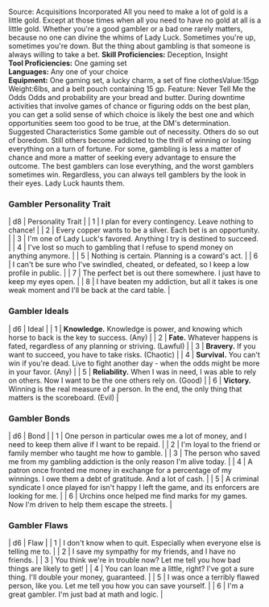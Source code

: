 Source: Acquisitions Incorporated
All you need to make a lot of gold is a little gold. Except at those times when all you need to have no gold at all is a little gold. Whether you're a good gambler or a bad one rarely matters, because no one can divine the whims of Lady Luck. Sometimes you're up, sometimes you're down. But the thing about gambling is that someone is always willing to take a bet.
**Skill Proficiencies:** Deception, Insight  
**Tool Proficiencies:** One gaming set  
**Languages:** Any one of your choice  
**Equipment:** One gaming set, a lucky charm, a set of fine clothesValue:15gp Weight:6lbs, and a belt pouch containing 15 gp.
Feature: Never Tell Me the Odds
Odds and probability are your bread and butter. During downtime activities that involve games of chance or figuring odds on the best plan, you can get a solid sense of which choice is likely the best one and which opportunities seem too good to be true, at the DM's determination.
Suggested Characteristics
Some gamble out of necessity. Others do so out of boredom. Still others become addicted to the thrill of winning or losing everything on a turn of fortune. For some, gambling is less a matter of chance and more a matter of seeking every advantage to ensure the outcome. The best gamblers can lose everything, and the worst gamblers sometimes win. Regardless, you can always tell gamblers by the look in their eyes. Lady Luck haunts them.
### **Gambler Personality Trait**
| d8 | Personality Trait |
| 1 | I plan for every contingency. Leave nothing to chance! |
| 2 | Every copper wants to be a silver. Each bet is an opportunity. |
| 3 | I'm one of Lady Luck's favored. Anything I try is destined to succeed. |
| 4 | I've lost so much to gambling that I refuse to spend money on anything anymore. |
| 5 | Nothing is certain. Planning is a coward's act. |
| 6 | I can't be sure who I've swindled, cheated, or defeated, so I keep a low profile in public. |
| 7 | The perfect bet is out there somewhere. I just have to keep my eyes open. |
| 8 | I have beaten my addiction, but all it takes is one weak moment and I'll be back at the card table. |
### **Gambler Ideals**
| d6 | Ideal |
| 1 | **Knowledge.** Knowledge is power, and knowing which horse to back is the key to success. (Any) |
| 2 | **Fate.** Whatever happens is fated, regardless of any planning or striving. (Lawful) |
| 3 | **Bravery.** If you want to succeed, you have to take risks. (Chaotic) |
| 4 | **Survival.** You can't win if you're dead. Live to fight another day - when the odds might be more in your favor. (Any) |
| 5 | **Reliability.** When I was in need, I was able to rely on others. Now I want to be the one others rely on. (Good) |
| 6 | **Victory.** Winning is the real measure of a person. In the end, the only thing that matters is the scoreboard. (Evil) |
### **Gambler Bonds**
| d6 | Bond |
| 1 | One person in particular owes me a lot of money, and I need to keep them alive if I want to be repaid. |
| 2 | I'm loyal to the friend or family member who taught me how to gamble. |
| 3 | The person who saved me from my gambling addiction is the only reason I'm alive today. |
| 4 | A patron once fronted me money in exchange for a percentage of my winnings. I owe them a debt of gratitude. And a lot of cash. |
| 5 | A criminal syndicate I once played for isn't happy I left the game, and its enforcers are looking for me. |
| 6 | Urchins once helped me find marks for my games. Now I'm driven to help them escape the streets. |
### **Gambler Flaws**
| d6 | Flaw |
| 1 | I don't know when to quit. Especially when everyone else is telling me to. |
| 2 | I save my sympathy for my friends, and I have no friends. |
| 3 | You think we're in trouble now? Let me tell you how bad things are likely to get! |
| 4 | You can loan me a little, right? I've got a sure thing. I'll double your money, guaranteed. |
| 5 | I was once a terribly flawed person, like you. Let me tell you how you can save yourself. |
| 6 | I'm a great gambler. I'm just bad at math and logic. |